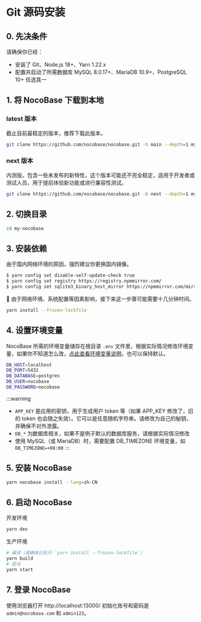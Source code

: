 # Git 源码安装

## 0. 先决条件

请确保你已经：

- 安装了 Git、Node.js 18+、Yarn 1.22.x
- 配置并启动了所需数据库 MySQL 8.0.17+、MariaDB 10.9+、PostgreSQL 10+ 任选其一

## 1. 将 NocoBase 下载到本地

### latest 版本

截止目前最稳定的版本，推荐下载此版本。

```bash
git clone https://github.com/nocobase/nocobase.git -b main --depth=1 my-nocobase
```

### next 版本

内测版，包含一些未发布的新特性，这个版本可能还不完全稳定，适用于开发者或测试人员，用于提前体验新功能或进行兼容性测试。

```bash
git clone https://github.com/nocobase/nocobase.git -b next --depth=1 my-nocobase
```

## 2. 切换目录

```bash
cd my-nocobase
```

## 3. 安装依赖

由于国内网络环境的原因，强烈建议你更换国内镜像。

```bash
$ yarn config set disable-self-update-check true
$ yarn config set registry https://registry.npmmirror.com/
$ yarn config set sqlite3_binary_host_mirror https://npmmirror.com/mirrors/sqlite3/
```

📢 由于网络环境、系统配置等因素影响，接下来这一步骤可能需要十几分钟时间。

```bash
yarn install --frozen-lockfile
```

## 4. 设置环境变量

NocoBase 所需的环境变量储存在根目录 `.env` 文件里，根据实际情况修改环境变量，如果你不知道怎么改，[点此查看环境变量说明](../env.md)，也可以保持默认。

```bash
DB_HOST=localhost
DB_PORT=5432
DB_DATABASE=postgres
DB_USER=nocobase
DB_PASSWORD=nocobase
```

:::warning
- `APP_KEY` 是应用的密钥，用于生成用户 token 等（如果 APP_KEY 修改了，旧的 token 也会随之失效）。它可以是任意随机字符串。请修改为自己的秘钥，并确保不对外泄露。
- `DB_*` 为数据库相关，如果不是例子默认的数据库服务，请根据实际情况修改
- 使用 MySQL（或 MariaDB）时，需要配置 DB_TIMEZONE 环境变量，如 `DB_TIMEZONE=+08:00`
:::

## 5. 安装 NocoBase

```bash
yarn nocobase install --lang=zh-CN
```

## 6. 启动 NocoBase

开发环境

```bash
yarn dev
```

生产环境

```bash
# 编译（请确保已执行 `yarn install --frozen-lockfile`）
yarn build
# 启动
yarn start
```

## 7. 登录 NocoBase

使用浏览器打开 http://localhost:13000/ 初始化账号和密码是 `admin@nocobase.com` 和 `admin123`。
